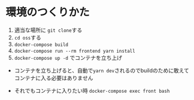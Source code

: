 
# 環境のつくりかた

1. 適当な場所に `git clone`する
2. `cd oss`する
4. `docker-compose build`
5. `docker-compose run --rm frontend yarn install`
6. `docker-compose up -d` でコンテナを立ち上げ

- コンテナを立ち上げると、自動で`yarn dev`されるのでbuildのために敢えてコンテナに入る必要はありません

- それでもコンテナに入りたい時
`docker-compose exec front bash`

